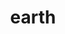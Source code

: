 ---
title: "earth"
description: a collection of albums from my favorite spots around the world
featured_image: PikesPeakClouds.jpg
weight: 1
menus: "main"
---